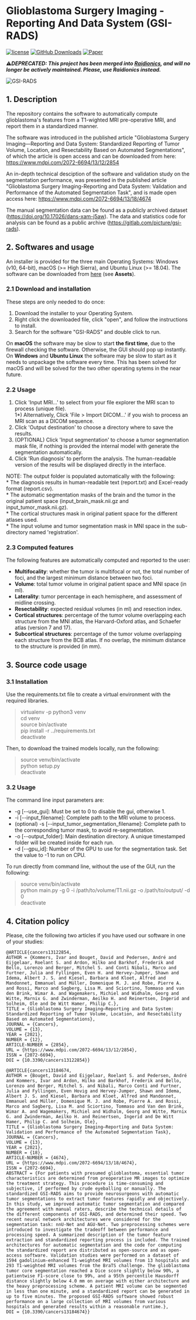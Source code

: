 # Glioblastoma Surgery Imaging - Reporting And Data System (GSI-RADS)

[![license](https://img.shields.io/github/license/DAVFoundation/captain-n3m0.svg?style=flat-square)](https://github.com/DAVFoundation/captain-n3m0/blob/master/LICENSE)
[![GitHub Downloads](https://img.shields.io/github/downloads/SINTEFMedtek/GSI-RADS/total?label=GitHub%20downloads&logo=github)](https://github.com/SINTEFMedtek/GSI-RADS/releases)
[![Paper](https://zenodo.org/badge/DOI/10.1038/s41598-017-17204-5.svg)](https://doi.org/10.3390/cancers13122854)

⚠️***DEPRECATED: This project has been merged into [Raidionics](https://github.com/dbouget/Raidionics), and will no longer be actively maintained. Please, use Raidionics instead.***

![GSI-RADS](images/GSI-RADS_illustration.png)

## 1. Description
The repository contains the software to automatically compute glioblastoma's features from a T1-wighted MRI pre-operative MRI,
and report them in a standardized manner.

The software was introduced in the published article "Glioblastoma Surgery Imaging—Reporting and Data System: Standardized Reporting of Tumor Volume, Location, and Resectability Based on Automated Segmentations", of which the article is open access and can be downloaded from here: https://www.mdpi.com/2072-6694/13/12/2854

An in-depth technical desciption of the software and validation study on the segmentation performance, was presented in the published article "Glioblastoma Surgery Imaging-Reporting and Data System: Validation and Performance of the Automated Segmentation Task", and is made open access here: https://www.mdpi.com/2072-6694/13/18/4674

The manual segmentation data can be found as a publicly archived dataset (https://doi.org/10.17026/dans-xam-j5aw). The data and statistics code for analysis can be found as a public archive (https://gitlab.com/picture/gsi-rads).

## 2. Softwares and usage
An installer is provided for the three main Operating Systems: Windows (v10, 64-bit), macOS (>= High Sierra), and Ubuntu Linux (>= 18.04).
The software can be downloaded from [here](https://github.com/SINTEFMedtek/GSI-RADS/releases) (see **Assets**). 

### 2.1 Download and installation
These steps are only needed to do once:
1) Download the installer to your Operating System.
2) Right click the downloaded file, click "open", and follow the instructions to install.
3) Search for the software "GSI-RADS" and double click to run.

On **macOS** the software may be slow to start **the first time**, due to the firewall checking the software. Otherwise, the GUI should pop up instantly.
On **Windows** and **Ubuntu Linux** the software may be slow to start as it needs to unpackage the software every time. This has been solved for macOS and will be solved for the two other operating sytems in the near future.

### 2.2 Usage  
  1) Click 'Input MRI...' to select from your file explorer the MRI scan to process (unique file).  
  1*) Alternatively, Click 'File > Import DICOM...' if you wish to process an MRI scan as a DICOM sequence.  
  2) Click 'Output destination' to choose a directory where to save the results.  
  3) (OPTIONAL) Click 'Input segmentation' to choose a tumor segmentation mask file, if nothing is provided the internal model with generate the segmentation automatically.  
  4) Click 'Run diagnosis' to perform the analysis. The human-readable version of the results will be displayed directly in the interface.  
  
  NOTE: The output folder is populated automatically with the following:  
       * The diagnosis results in human-readable text (report.txt) and Excel-ready format (report.csv).  
       * The automatic segmentation masks of the brain and the tumor in the original patient space (input_brain_mask.nii.gz and input_tumor_mask.nii.gz).  
       * The cortical structures mask in original patient space for the different atlases used.  
       * The input volume and tumor segmentation mask in MNI space in the sub-directory named \'registration\'.  

### 2.3 Computed features  
The following features are automatically computed and reported to the user:
- **Multifocality**: whether the tumor is multifocal or not, the total number of foci, and the largest minimum distance between two foci.  
- **Volume**: total tumor volume in original patient space and MNI space (in ml).  
- **Laterality**: tumor percentage in each hemisphere, and assessment of midline crossing.  
- **Resectability**: expected residual volumes (in ml) and resection index.  
- **Cortical structures**: percentage of the tumor volume overlapping each structure from the MNI atlas, the Harvard-Oxford atlas, and Schaefer atlas (version 7 and 17).  
- **Subcortical structures**: percentage of the tumor volume overlapping each structure from the BCB atlas. If no overlap, the minimum distance to the structure is provided (in mm).  

## 3. Source code usage

### 3.1 Installation
Use the requirements.txt file to create a virtual environment with the required libraries.
> virtualenv -p python3 venv  
> cd venv    
> source bin/activate  
> pip install -r ../requirements.txt  
> deactivate  

Then, to download the trained models locally, run the following:
> source venv/bin/activate  
> python setup.py  
> deactivate  

### 3.2 Usage
The command line input parameters are:
* -g [--use_gui]: Must be set to 0 to disable the gui, otherwise 1.
* -i [--input_filename]: Complete path to the MRI volume to process.
* (optional) -s [--input_tumor_segmentation_filename]: Complete path to the corresponding tumor mask, to avoid re-segmentation.
* -o [--output_folder]: Main destination directory. A unique timestamped folder will be created inside for each run.
* -d [--gpu_id]: Number of the GPU to use for the segmentation task. Set the value to -1 to run on CPU.

To run directly from command line, without the use of the GUI, run the following:
> source venv/bin/activate  
> python main.py -g 0 -i /path/to/volume/T1.nii.gz -o /path/to/output/ -d 0  
> deactivate

## 4. Citation policy
Please, cite the following two articles if you have used our software in one of your studies:
```
@ARTICLE{cancers13122854,
AUTHOR = {Kommers, Ivar and Bouget, David and Pedersen, André and Eijgelaar, Roelant S. and Ardon, Hilko and Barkhof, Frederik and Bello, Lorenzo and Berger, Mitchel S. and Conti Nibali, Marco and Furtner, Julia and Fyllingen, Even H. and Hervey-Jumper, Shawn and Idema, Albert J. S. and Kiesel, Barbara and Kloet, Alfred and Mandonnet, Emmanuel and Müller, Domenique M. J. and Robe, Pierre A. and Rossi, Marco and Sagberg, Lisa M. and Sciortino, Tommaso and van den Brink, Wimar A. and Wagemakers, Michiel and Widhalm, Georg and Witte, Marnix G. and Zwinderman, Aeilko H. and Reinertsen, Ingerid and Solheim, Ole and De Witt Hamer, Philip C.},
TITLE = {Glioblastoma Surgery Imaging—Reporting and Data System: Standardized Reporting of Tumor Volume, Location, and Resectability Based on Automated Segmentations},
JOURNAL = {Cancers},
VOLUME = {13},
YEAR = {2021},
NUMBER = {12},
ARTICLE-NUMBER = {2854},
URL = {https://www.mdpi.com/2072-6694/13/12/2854},
ISSN = {2072-6694},
DOI = {10.3390/cancers13122854}}
```

```
@ARTICLE{cancers13184674,
AUTHOR = {Bouget, David and Eijgelaar, Roelant S. and Pedersen, André and Kommers, Ivar and Ardon, Hilko and Barkhof, Frederik and Bello, Lorenzo and Berger, Mitchel S. and Nibali, Marco Conti and Furtner, Julia and Fyllingen, Even Hovig and Hervey-Jumper, Shawn and Idema, Albert J. S. and Kiesel, Barbara and Kloet, Alfred and Mandonnet, Emmanuel and Müller, Domenique M. J. and Robe, Pierre A. and Rossi, Marco and Sagberg, Lisa M. and Sciortino, Tommaso and Van den Brink, Wimar A. and Wagemakers, Michiel and Widhalm, Georg and Witte, Marnix G. and Zwinderman, Aeilko H. and Reinertsen, Ingerid and De Witt Hamer, Philip C. and Solheim, Ole},
TITLE = {Glioblastoma Surgery Imaging–Reporting and Data System: Validation and Performance of the Automated Segmentation Task},
JOURNAL = {Cancers},
VOLUME = {13},
YEAR = {2021},
NUMBER = {18},
ARTICLE-NUMBER = {4674},
URL = {https://www.mdpi.com/2072-6694/13/18/4674},
ISSN = {2072-6694},
ABSTRACT = {For patients with presumed glioblastoma, essential tumor characteristics are determined from preoperative MR images to optimize the treatment strategy. This procedure is time-consuming and subjective, if performed by crude eyeballing or manually. The standardized GSI-RADS aims to provide neurosurgeons with automatic tumor segmentations to extract tumor features rapidly and objectively. In this study, we improved automatic tumor segmentation and compared the agreement with manual raters, describe the technical details of the different components of GSI-RADS, and determined their speed. Two recent neural network architectures were considered for the segmentation task: nnU-Net and AGU-Net. Two preprocessing schemes were introduced to investigate the tradeoff between performance and processing speed. A summarized description of the tumor feature extraction and standardized reporting process is included. The trained architectures for automatic segmentation and the code for computing the standardized report are distributed as open-source and as open-access software. Validation studies were performed on a dataset of 1594 gadolinium-enhanced T1-weighted MRI volumes from 13 hospitals and 293 T1-weighted MRI volumes from the BraTS challenge. The glioblastoma tumor core segmentation reached a Dice score slightly below 90%, a patientwise F1-score close to 99%, and a 95th percentile Hausdorff distance slightly below 4.0 mm on average with either architecture and the heavy preprocessing scheme. A patient MRI volume can be segmented in less than one minute, and a standardized report can be generated in up to five minutes. The proposed GSI-RADS software showed robust performance on a large collection of MRI volumes from various hospitals and generated results within a reasonable runtime.},
DOI = {10.3390/cancers13184674}}
```


